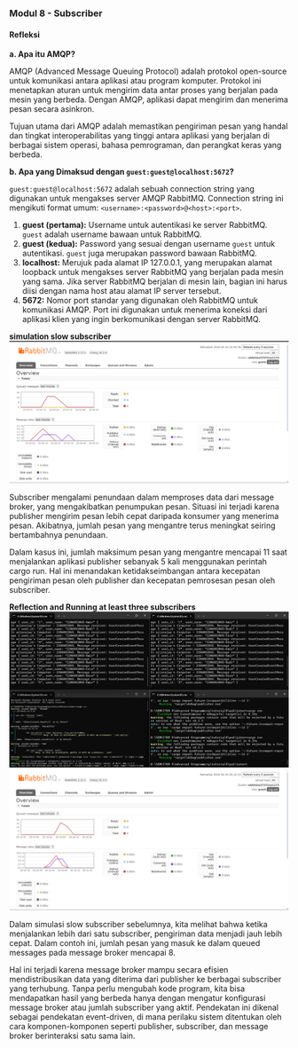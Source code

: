### Modul 8 - Subscriber

#### **Refleksi**

**a. Apa itu AMQP?**

AMQP (Advanced Message Queuing Protocol) adalah protokol open-source untuk komunikasi antara aplikasi atau program komputer. Protokol ini menetapkan aturan untuk mengirim data antar proses yang berjalan pada mesin yang berbeda. Dengan AMQP, aplikasi dapat mengirim dan menerima pesan secara asinkron.

Tujuan utama dari AMQP adalah memastikan pengiriman pesan yang handal dan tingkat interoperabilitas yang tinggi antara aplikasi yang berjalan di berbagai sistem operasi, bahasa pemrograman, dan perangkat keras yang berbeda.

**b. Apa yang Dimaksud dengan `guest:guest@localhost:5672`?**

`guest:guest@localhost:5672` adalah sebuah connection string yang digunakan untuk mengakses server AMQP RabbitMQ. Connection string ini mengikuti format umum: `<username>:<password>@<host>:<port>`.

1. **guest (pertama):** Username untuk autentikasi ke server RabbitMQ. `guest` adalah username bawaan untuk RabbitMQ.
2. **guest (kedua):** Password yang sesuai dengan username `guest` untuk autentikasi. `guest` juga merupakan password bawaan RabbitMQ.
3. **localhost:** Merujuk pada alamat IP 127.0.0.1, yang merupakan alamat loopback untuk mengakses server RabbitMQ yang berjalan pada mesin yang sama. Jika server RabbitMQ berjalan di mesin lain, bagian ini harus diisi dengan nama host atau alamat IP server tersebut.
4. **5672:** Nomor port standar yang digunakan oleh RabbitMQ untuk komunikasi AMQP. Port ini digunakan untuk menerima koneksi dari aplikasi klien yang ingin berkomunikasi dengan server RabbitMQ.

**simulation slow subscriber**
![slow subscriber](image.png)

Subscriber mengalami penundaan dalam memproses data dari message broker, yang mengakibatkan penumpukan pesan. Situasi ini terjadi karena publisher mengirim pesan lebih cepat daripada konsumer yang menerima pesan. Akibatnya, jumlah pesan yang mengantre terus meningkat seiring bertambahnya penundaan.

Dalam kasus ini, jumlah maksimum pesan yang mengantre mencapai 11 saat menjalankan aplikasi publisher sebanyak 5 kali menggunakan perintah cargo run. Hal ini menandakan ketidakseimbangan antara kecepatan pengiriman pesan oleh publisher dan kecepatan pemrosesan pesan oleh subscriber.

**Reflection and Running at least three subscribers**
![terminal](image-2.png)
![three](image-1.png)

Dalam simulasi slow subscriber sebelumnya, kita melihat bahwa ketika menjalankan lebih dari satu subscriber, pengiriman data menjadi jauh lebih cepat. Dalam contoh ini, jumlah pesan yang masuk ke dalam queued messages pada message broker mencapai 8.

Hal ini terjadi karena message broker mampu secara efisien mendistribusikan data yang diterima dari publisher ke berbagai subscriber yang terhubung. Tanpa perlu mengubah kode program, kita bisa mendapatkan hasil yang berbeda hanya dengan mengatur konfigurasi message broker atau jumlah subscriber yang aktif. Pendekatan ini dikenal sebagai pendekatan event-driven, di mana perilaku sistem ditentukan oleh cara komponen-komponen seperti publisher, subscriber, dan message broker berinteraksi satu sama lain.